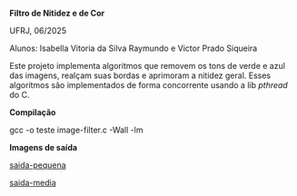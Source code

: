**Filtro de Nitidez e de Cor**

UFRJ, 06/2025

Alunos: Isabella Vitoria da Silva Raymundo e Victor Prado Siqueira

Este projeto implementa algoritmos que removem os tons de verde e azul das imagens, realçam suas bordas e aprimoram a nitidez geral. Esses algoritmos são implementados de forma concorrente usando a lib *pthread* do C. 

**Compilação**

gcc -o teste image-filter.c -Wall -lm

**Imagens de saída**

[saida-pequena](https://github.com/user-attachments/assets/0d663bb0-e384-4acc-bbc8-00ec84d2ae6b)

[saida-media](https://github.com/user-attachments/assets/e85ea42f-1d6f-4196-b509-edcc903dd449)
